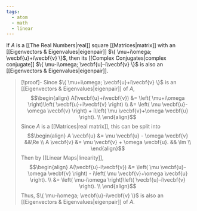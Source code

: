 ```yaml
---
tags:
  - atom
  - math
  - linear
---
```

If $A$ is a [[The Real Numbers|real]] square [[Matrices|matrix]] with an [[Eigenvectors & Eigenvalues|eigenpair]]  $\{ \mu+i\omega; \vecbf{u}+i\vecbf{v} \}$, then its [[Complex Conjugates|complex conjugate]] $\{ \mu-i\omega; \vecbf{u}-i\vecbf{v} \}$ is also an [[Eigenvectors & Eigenvalues|eigenpair]].

> [!proof]-
> Since $\{ \mu+i\omega; \vecbf{u}+i\vecbf{v} \}$ is an [[Eigenvectors & Eigenvalues|eigenpair]] of $A$,
> $$\begin{align}
> 	A(\vecbf{u}+i\vecbf{v}) &= \left( \mu+i\omega \right)\left( \vecbf{u}+i\vecbf{v} \right) \\
> 	&= \left( \mu \vecbf{u}- \omega \vecbf{v} \right) + i\left( \mu \vecbf{v}+\omega \vecbf{u} \right). \\
> \end{align}$$
> Since $A$ is a [[Matrices|real matrix]], this can be split into
> $$\begin{align}
> 	A \vecbf{u} &= \mu \vecbf{u} - \omega \vecbf{v} &&\Re \\
> 	A \vecbf{v} &= \mu \vecbf{v} + \omega \vecbf{u}. && \Im \\
> \end{align}$$
> Then by [[Linear Maps|linearity]],
> $$\begin{align}
> 	A(\vecbf{u}-i\vecbf{v}) &= \left( \mu \vecbf{u}- \omega \vecbf{v} \right) - i\left( \mu \vecbf{v}+\omega \vecbf{u} \right). \\
> 	&= \left( \mu-i\omega \right)\left( \vecbf{u}-i\vecbf{v} \right). \\
> \end{align}$$
> Thus, $\{ \mu-i\omega; \vecbf{u}-i\vecbf{v} \}$ is also an [[Eigenvectors & Eigenvalues|eigenpair]] of $A$.
